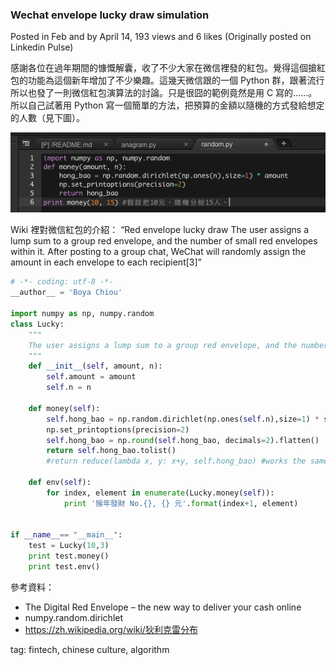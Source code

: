 ### Wechat envelope lucky draw simulation

Posted in Feb and by April 14, 193 views and 6 likes (Originally posted on Linkedin Pulse)

感謝各位在過年期間的慷慨解囊，收了不少大家在微信裡發的紅包。覺得這個搶紅包的功能為這個新年增加了不少樂趣。這幾天微信跟的一個 Python 群，跟著流行所以也發了一則微信紅包演算法的討論。只是很囧的範例竟然是用 C 寫的......。所以自己試著用 Python 寫一個簡單的方法，把預算的金額以隨機的方式發給想定的人數（見下圖）。

![alt tag](subwe.jpg)

Wiki 裡對微信紅包的介紹：
“Red envelope lucky draw
The user assigns a lump sum to a group red envelope, and the number of small red envelopes within it. 
After posting to a group chat, WeChat will randomly assign the amount in each envelope to each recipient[3]”

```python
# -*- coding: utf-8 -*-
__author__ = 'Boya Chiou'

import numpy as np, numpy.random
class Lucky:
	"""
	The user assigns a lump sum to a group red envelope, and the number of small red envelopes within it.
	"""
	def __init__(self, amount, n):
		self.amount = amount
		self.n = n

	def money(self):
	    self.hong_bao = np.random.dirichlet(np.ones(self.n),size=1) * self.amount
	    np.set_printoptions(precision=2)
	    self.hong_bao = np.round(self.hong_bao, decimals=2).flatten()
	    return self.hong_bao.tolist()
	    #return reduce(lambda x, y: x+y, self.hong_bao) #works the same as flatten()
	
	def env(self):
		for index, element in enumerate(Lucky.money(self)):
			print '猴年發財 No.{}, {} 元'.format(index+1, element)


if __name__== "__main__":
	test = Lucky(10,3)
	print test.money()
	print test.env()
```

參考資料：

- The Digital Red Envelope – the new way to deliver your cash online
- numpy.random.dirichlet
- https://zh.wikipedia.org/wiki/狄利克雷分布

tag: fintech, chinese culture, algorithm
